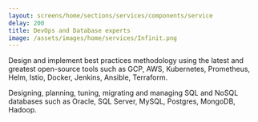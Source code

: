 ```yaml
---
layout: screens/home/sections/services/components/service
delay: 200
title: DevOps and Database experts
image: /assets/images/home/services/Infinit.png
---
```


Design and implement best practices methodology using the latest and greatest open-source tools such as GCP, AWS, Kubernetes, Prometheus, Helm, Istio, Docker, Jenkins, Ansible, Terraform.

Designing, planning, tuning, migrating and managing SQL and NoSQL databases such as Oracle, SQL Server, MySQL, Postgres, MongoDB, Hadoop.
